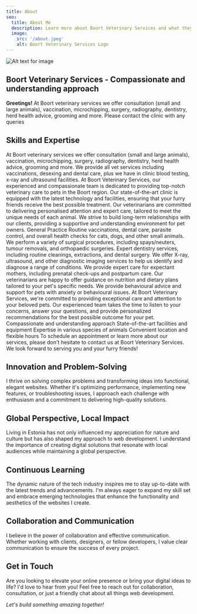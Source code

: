 ```yaml
---
title: About
seo:
  title: About Me
  description: Learn more about Boort Veterinary Services and what they offer.
  image:
    src: '/about.jpeg'
    alt: Boort Veterinary Services Logo
---
```


![Alt text for image](/about.jpeg)

## Boort Veterinary Services - Compassionate and understanding approach

**Greetings!** At Boort veterinary services we offer consultation (small and large animals), vaccination, microchipping, surgery, radiography, dentistry, herd health advice, grooming and more. Please contact the clinic with any queries

## Skills and Expertise

At Boort veterinary services we offer consultation (small and large animals), vaccination, microchipping, surgery, radiography, dentistry, herd health advice, grooming and more.
We provide all vet services including vaccinations, desexing and dental care, plus we have in clinic blood testing, x-ray and ultrasound facilities.
At Boort Veterinary Services, our experienced and compassionate team is dedicated to providing top-notch veterinary care to pets in the Boort region. Our state-of-the-art clinic is equipped with the latest technology and facilities, ensuring that your furry friends receive the best possible treatment.
Our veterinarians are committed to delivering personalised attention and expert care, tailored to meet the unique needs of each animal. We strive to build long-term relationships with our clients, providing a supportive and understanding environment for pet owners.
General Practice Routine vaccinations, dental care, parasite control, and overall health checks for cats, dogs, and other small animals.
We perform a variety of surgical procedures, including spays/neuters, tumour removals, and orthopaedic surgeries.
Expert dentistry services, including routine cleanings, extractions, and dental surgery.
We offer X-ray, ultrasound, and other diagnostic imaging services to help us identify and diagnose a range of conditions.
We provide expert care for expectant mothers, including prenatal check-ups and postpartum care.
Our veterinarians are happy to offer guidance on nutrition and dietary plans tailored to your pet's specific needs.
We provide behavioural advice and support for pets with anxiety or behavioural issues.
At Boort Veterinary Services, we're committed to providing exceptional care and attention to your beloved pets. Our experienced team takes the time to listen to your concerns, answer your questions, and provide personalized recommendations for the best possible outcome for your pet.
Compassionate and understanding approach
State-of-the-art facilities and equipment
Expertise in various species of animals
Convenient location and flexible hours
To schedule an appointment or learn more about our services, please don't hesitate to contact us at Boort Veterinary Services. We look forward to serving you and your furry friends!

## Innovation and Problem-Solving

I thrive on solving complex problems and transforming ideas into functional, elegant websites. Whether it's optimizing performance, implementing new features, or troubleshooting issues, I approach each challenge with enthusiasm and a commitment to delivering high-quality solutions.

## Global Perspective, Local Impact

Living in Estonia has not only influenced my appreciation for nature and culture but has also shaped my approach to web development. I understand the importance of creating digital solutions that resonate with local audiences while maintaining a global perspective.

## Continuous Learning

The dynamic nature of the tech industry inspires me to stay up-to-date with the latest trends and advancements. I'm always eager to expand my skill set and embrace emerging technologies that enhance the functionality and aesthetics of the websites I create.

## Collaboration and Communication

I believe in the power of collaboration and effective communication. Whether working with clients, designers, or fellow developers, I value clear communication to ensure the success of every project.

## Get in Touch

Are you looking to elevate your online presence or bring your digital ideas to life? I'd love to hear from you! Feel free to reach out for collaboration, consultation, or just a friendly chat about all things web development.

_Let's build something amazing together!_
